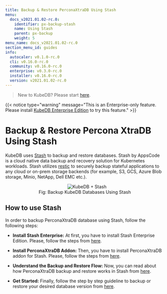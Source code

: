 ```yaml
---
title: Backup & Restore PerconaXtraDB Using Stash
menu:
  docs_v2021.01.02-rc.0:
    identifier: px-backup-stash
    name: Using Stash
    parent: px-backup
    weight: 5
menu_name: docs_v2021.01.02-rc.0
section_menu_id: guides
info:
  autocaler: v0.1.0-rc.0
  cli: v0.16.0-rc.0
  community: v0.16.0-rc.0
  enterprise: v0.3.0-rc.0
  installer: v0.16.0-rc.0
  version: v2021.01.02-rc.0
---
```


> New to KubeDB? Please start [here](/docs/v2021.01.02-rc.0/README).

{{< notice type="warning" message="This is an Enterprise-only feature. Please install [KubeDB Enterprise Edition](/docs/v2021.01.02-rc.0/setup/install/enterprise) to try this feature." >}}

# Backup & Restore Percona XtraDB Using Stash

KubeDB uses [Stash](https://stash.run) to backup and restore databases. Stash by AppsCode is a cloud native data backup and recovery solution for Kubernetes workloads. Stash utilizes [restic](https://github.com/restic/restic) to securely backup stateful applications to any cloud or on-prem storage backends (for example, S3, GCS, Azure Blob storage, Minio, NetApp, Dell EMC etc.).

<figure align="center">
  <img alt="KubeDB + Stash" src="/docs/v2021.01.02-rc.0/images/kubedb_plus_stash.svg">
<figcaption align="center">Fig: Backup KubeDB Databases Using Stash</figcaption>
</figure>

## How to use Stash

In order to backup PerconaXtraDB database using Stash, follow the following steps:

- **Install Stash Enterprise:** At first, you have to install Stash Enterprise Edition. Please, follow the steps from [here](https://stash.run/docs/latest/setup/install/enterprise/).

- **Install PerconaXtraDB Addon:** Then, you have to install PerconaXtraDB addon for Stash. Please, follow the steps from [here](https://stash.run/docs/latest/addons/percona-xtradb/setup/install/).

- **Understand the Backup and Restore Flow:** Now, you can read about how PerconaXtraDB backup and restore works in Stash from [here](https://stash.run/docs/latest/addons/percona-xtradb/overview/).

- **Get Started:** Finally, follow the step by step guideline to backup or restore your desired database version from [here](https://stash.run/docs/latest/addons/percona-xtradb/).
